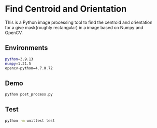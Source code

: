 # Find Centroid and Orientation

This is a Python image processing tool to find the centroid and orientation for a give mask(roughly rectangular) in a image based on Numpy and OpenCV.

## Environments

```bash
python=3.9.13
numpy=1.21.5
opencv-python=4.7.0.72
```

## Demo

```bash
python post_process.py 
```

## Test
```bash
python -m unittest test
```
